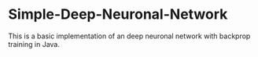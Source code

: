 # Simple-Deep-Neuronal-Network
This is a basic implementation of an deep neuronal network with backprop training in Java.
